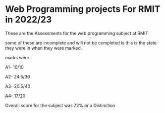 # Web Programming projects For RMIT in 2022/23

These are the Assessments for the web programming subject at RMIT

some of these are incomplete and will not be completed is this is the state they were in 
when they were marked.

marks were.

A1- 10/10

A2- 24.5/30

A3- 20.5/40

A4- 17/20

Overall score for the subject was 72%  or a Distinction
